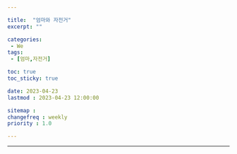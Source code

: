 ```yaml
---

title:  "엄마와 자전거"
excerpt: ""

categories:
 - We
tags:
 - [엄마,자전거]

toc: true
toc_sticky: true

date: 2023-04-23
lastmod : 2023-04-23 12:00:00

sitemap :
changefreq : weekly
priority : 1.0

---
```

---

###
